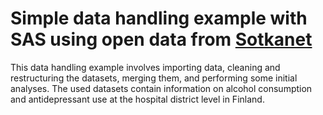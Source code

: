 # Simple data handling example with SAS using open data from [Sotkanet](sotkanet.fi)

This data handling example involves importing data, cleaning and restructuring the datasets, merging them, and performing some initial analyses. The used datasets contain information on alcohol consumption and antidepressant use at the hospital district level in Finland.
